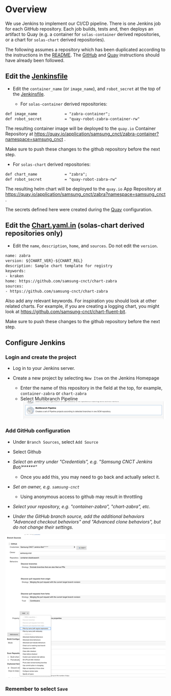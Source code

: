 # Overview

We use Jenkins to implement our CI/CD pipeline. There is one Jenkins job for
each GitHub repository. Each job builds, tests and, then deploys an artifact
to Quay (e.g. a container for `solas-container` derived repositories, or a
chart for `solas-chart` derived repositories).

The following assumes a repository which has been duplicated according to
the instructions in the [README](../README.md). The [GitHub](./github.md)
and [Quay](./quay.md) instructions should have already been followed.

## Edit the [Jenkinsfile](../Jenkinsfile)

* Edit the `container_name` (or `image_name`), and `robot_secret` at the top of
the [Jenkinsfile](../Jenkinsfile).

  * For `solas-container` derived repositories:

```
def image_name            = "zabra-container";
def robot_secret          = "quay-robot-zabra-container-rw"
```

  The resulting container image will be deployed to the `quay.io` Container
  Repository at https://quay.io/application/samsung_cnct/zabra-container?namespace=samsung_cnct .

  Make sure to push these changes to the github repository before the next step.

  * For `solas-chart` derived repositories:

```
def chart_name            = "zabra";
def robot_secret          = "quay-robot-zabra-rw"
```

  The resulting helm chart will be deployed to the `quay.io` App
  Repository at https://quay.io/application/samsung_cnct/zabra?namespace=samsung_cnct .

The secrets defined here were created during the [Quay](./quay.md) configuration.

## Edit the [Chart.yaml.in](../Chart.yaml.in) (solas-chart derived repositories only)

* Edit the `name`, `description`, `home`, and `sources`. Do not edit the `version`.

```
name: zabra
version: ${CHART_VER}-${CHART_REL}
description: Sample chart template for registry
keywords:
- kraken
home: https://github.com/samsung-cnct/chart-zabra
sources:
- https://github.com/samsung-cnct/chart-zabra
```

Also add any relevant keywords. For inspiration you should look at other
related charts. For example, if you are creating a logging chart, you might
look at https://github.com/samsung-cnct/chart-fluent-bit.

Make sure to push these changes to the github repository before the next step.

## Configure Jenkins

### Login and create the project

* Log in to your Jenkins server.

* Create a new project by selecting `New Item` on the Jenkins Homepage
  * Enter the name of this repository in the field at the top, for example, `container-zabra` or `chart-zabra`
  * Select Multibranch Pipeline ![screenshot](images/jenkins/multibranch.png)

### Add GitHub configuration

* Under `Branch Sources`, select `Add Source`

* Select Github

* _Select an entry under "Credentials", e.g. "Samsung CNCT Jenkins Bot/******"_
  * Once you add this, you may need to go back and actually select it.
* _Set an owner, e.g. `samsung-cnct`_
  * Using anonymous access to github may result in throttling
* _Select your repository, e.g. "container-zabra", "chart-zabra", etc._
* _Under the GitHub branch source, add the additional behaviors "Advanced
checkout behaviors" and "Advanced clone behaviors", but do not change their
settings._

![screenshot](images/jenkins/github-branch-sources.png)

### Remember to select `Save`
